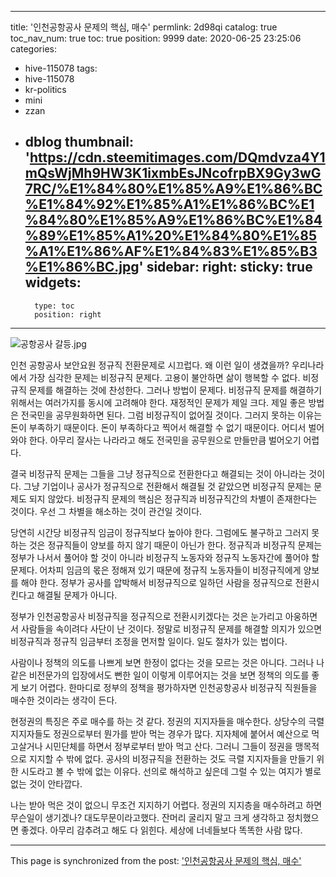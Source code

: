 
---
title: '인천공항공사 문제의 핵심, 매수'
permlink: 2d98qi
catalog: true
toc_nav_num: true
toc: true
position: 9999
date: 2020-06-25 23:25:06
categories:
- hive-115078
tags:
- hive-115078
- kr-politics
- mini
- zzan
- dblog
thumbnail: 'https://cdn.steemitimages.com/DQmdvza4Y1mQsWjMh9HW3K1ixmbEsJNcofrpBX9Gy3wG7RC/%E1%84%80%E1%85%A9%E1%86%BC%E1%84%92%E1%85%A1%E1%86%BC%E1%84%80%E1%85%A9%E1%86%BC%E1%84%89%E1%85%A1%20%E1%84%80%E1%85%A1%E1%86%AF%E1%84%83%E1%85%B3%E1%86%BC.jpg'
sidebar:
    right:
        sticky: true
widgets:
    -
        type: toc
        position: right
---


![공항공사 갈등.jpg](https://cdn.steemitimages.com/DQmdvza4Y1mQsWjMh9HW3K1ixmbEsJNcofrpBX9Gy3wG7RC/%E1%84%80%E1%85%A9%E1%86%BC%E1%84%92%E1%85%A1%E1%86%BC%E1%84%80%E1%85%A9%E1%86%BC%E1%84%89%E1%85%A1%20%E1%84%80%E1%85%A1%E1%86%AF%E1%84%83%E1%85%B3%E1%86%BC.jpg)


인천 공항공사 보안요원 정규직 전환문제로 시끄럽다. 왜 이런 일이 생겼을까? 우리나라에서 가장 심각한 문제는 비정규직 문제다. 고용이 불안하면 삶이 행복할 수 없다. 비정규직 문제를 해결하는 것에 찬성한다. 그러나 방법이 문제다. 비정규직 문제를 해결하기 위해서는 여러가지를 동시에 고려해야 한다. 재정적인 문제가 제일 크다. 제일 좋은 방법은 전국민을 공무원화하면 된다. 그럼 비정규직이 없어질 것이다. 그러지 못하는 이유는 돈이 부족하기 때문이다. 돈이 부족하다고 찍어서 해결할 수 없기 때문이다. 어디서 벌어와야 한다. 아무리 잘사는 나라라고 해도 전국민을 공무원으로 만들만큼 벌어오기 어렵다.

결국 비정규직 문제는 그들을 그냥 정규직으로 전환한다고 해결되는 것이 아니라는 것이다. 그냥 기업이나 공사가 정규직으로 전환해서 해결될 것 같았으면 비정규직 문제는 문제도 되지 않았다. 비정규직 문제의 핵심은 정규직과 비정규직간의 차별이 존재한다는 것이다. 우선 그 차별을 해소하는 것이 관건일 것이다.

당연히 시간당 비정규직 임금이 정규직보다 높아야 한다. 그럼에도 불구하고 그러지 못하는 것은 정규직들이 양보를 하지 않기 때문이 아닌가 한다. 정규직과 비정규직 문제는 정부가 나서서 풀어야 할 것이 아니라 비정규직 노동자와 정규직 노동자간에 풀어야 할 문제다. 어차피 임금의 몫은 정해져 있기 때문에 정규직 노동자들이 비정규직에게 양보를 해야 한다. 정부가 공사를 압박해서 비정규직으로 일하던 사람을 정규직으로 전환시킨다고 해결될 문제가 아니다.

정부가 인천공항공사 비정규직을 정규직으로 전환시키겠다는 것은 눈가리고 아웅하면서 사람들을 속이려다 사단이 난 것이다. 정말로 비정규직 문제를 해결할 의지가 있으면 비정규직과 정규직 임금부터 조정을 먼저할 일이다. 일도 절차가 있는 법이다.

사람이나 정책의 의도를 나쁘게 보면 한정이 없다는 것을 모르는 것은 아니다. 그러나 나같은 비전문가의 입장에서도 뻔한 일이 이렇게 이루어지는 것을 보면 정책의 의도를 좋게 보기 어렵다. 한마디로 정부의 정책을 평가하자면 인천공항공사 비정규직 직원들을 매수한 것이라는 생각이 든다.

현정권의 특징은 주로 매수를 하는 것 같다. 정권의 지지자들을 매수한다. 상당수의 극렬 지지자들도 정권으로부터 뭔가를 받아 먹는 경우가 많다. 지자체에 붙어서 예산으로 먹고살거나 시민단체를 하면서 정부로부터 받아 먹고 산다. 그러니 그들이 정권을 맹목적으로 지지할 수 밖에 없다. 공사의 비정규직을 전환하는 것도 극렬 지지자들을 만들기 위한 시도라고 볼 수 밖에 없는 이유다. 선의로 해석하고 싶은데 그럴 수 있는 여지가 별로 없는 것이 안타깝다.

나는 받아 먹은 것이 없으니 무조건 지지하기 어렵다. 정권의 지지층을 매수하려고 하면 무슨일이 생기겠나? 대도무문이라고했다. 잔머리 굴리지 말고 크게 생각하고 정치했으면 좋겠다. 아무리 감추려고 해도 다 읽힌다. 세상에 너네들보다 똑똑한 사람 많다.

- - -

This page is synchronized from the post: ['인천공항공사 문제의 핵심, 매수'](https://steemit.com/@oldstone/2d98qi)
